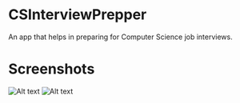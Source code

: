 CSInterviewPrepper
==================

An app that helps in preparing for Computer Science job interviews.

Screenshots
===========

![Alt text](screenshot1.png "csinterviewprepper_sreen1.png")
![Alt text](screenshot2.png "csinterviewprepper_sreen2.png")

